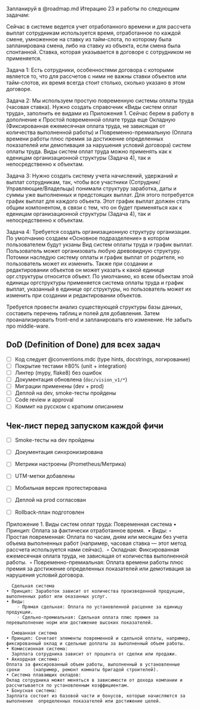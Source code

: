 Запланируй в @roadmap.md Итерацию 23 и работы по следующим задачам:

Сейчас в системе ведется учет отработанного времени и для рассчета выплат сотрудникам используется время, отработанное по каждой смене, умноженное на ставку из тайм-слота, по которому была запланирована смена, либо на ставку из объекта, если смена была спонтанной. Ставка, которая указывается в договоре с сотрудником не применяется.

Задача 1: Есть сотрудники, особенностями договора с которыми является то, что для рассчетов с ними не важны ставки объектов или тайм-слотов, их время всегда стоит столько, сколько указано в этом договоре.

Задача 2: Мы используем простую повременную системы оплаты труда (часовая ставка). Нужно создать справочник «Виды систем оплат труда», заполнить ее видами из Приложения 1. Сейчас берем в работу в дополнение к Простой повременной оплате труда еще Окладную (Фиксированная ежемесячная оплата труда, не зависящая от количества выполненной работы) и Повременно-премиальную (Оплата времени работы плюс премия за достижение определенных показателей или демотивация за нарушения условий договора) систем оплаты труда. Виды систем оплат труда можно применять как к еденицам организационной структуры (Задача 4), так и непосредственно к объектам. 

Задача 3: Нужно создать систему учета начислений, удержаний и выплат сотрудникам, так, чтобы все участники (Сотрудник/Управляющие/Владельцы) понимали структуру заработка, даты и суммы уже выполненных и предстоящих выплат. Для этого потребуется график выплат для каждого объекта. Этот график выплат должен стать общим компонентом, в связи с тем, что он будет применяться как к еденицам организационной структуры (Задача 4), так и непосредственно к объектам. 

Задача 4: Требуется создать организационную структуру организации. По умолчанию создаем «Основное подразделение» в котором пользователем будут укзаны Вид систем оплаты труда и график выплат. Пользователь может организовать любую древовидную структуру. Потомки наследую систему оплаты и график выплат от родителя, но пользователь может их изменить. Также при создании и редактировании объектов он может указать к какой единице орг.структуры относится объект. По умолчанию, ко всем объектам этой единицы оргструктуры применяется система оплаты труда и график выплат, указанный в единице орг.структуры, но пользователь может их изменить при создании и редактировании объектов.

Требуется провести анализ существующей структуры базы данных, составить перечень таблиц и полей для добавления. Затем проанализировать front-end и запланировать его изменение. Не забыть про middle-ware.

## DoD (Definition of Done) для всех задач

- [ ] Код следует @conventions.mdc (type hints, docstrings, логирование)
- [ ] Покрытие тестами ≥80% (unit + integration)
- [ ] Линтер (mypy, flake8) без ошибок
- [ ] Документация обновлена (`doc/vision_v1/*`)
- [ ] Миграции применены (dev + prod)
- [ ] Деплой на dev, smoke-тесты пройдены
- [ ] Code review и approval
- [ ] Коммит на русском с кратким описанием

## Чек-лист перед запуском каждой фичи

- [ ] Smoke-тесты на dev пройдены
- [ ] Документация синхронизирована
- [ ] Метрики настроены (Prometheus/Метрика)
- [ ] UTM-метки добавлены
- [ ] Мобильная версия протестирована
- [ ] Деплой на prod согласован
- [ ] Rollback-план подготовлен


Приложение 1.
Виды систем оплат труда:
	Повременная система 
    • Принцип: Оплата за фактически отработанное время. 
    • Виды: 
        ◦ Простая повременная: Оплата по часам, дням или месяцам без учета объема выполненных работ (например, часовая ставка — этот метод рассчета используется нами сейчас). 
        ◦ Окладная: Фиксированная ежемесячная оплата труда, не зависящая от количества выполненной работы. 
        ◦ Повременно-премиальная: Оплата времени работы плюс премия за достижение определенных показателей или демотивация за нарушения условий договора. 
      
      Сдельная система 
    • Принцип: Заработок зависит от количества произведенной продукции, выполненных работ или оказанных услуг. 
    • Виды: 
        ◦ Прямая сдельная: Оплата по установленной расценке за единицу продукции. 
        ◦ Сдельно-премиальная: Сдельная оплата плюс премия за перевыполнение норм или достижение высоких показателей. 
          
      Смешанная система 
    • Принцип: Сочетает элементы повременной и сдельной оплаты, например, фиксированный оклад и сдельные доплаты за выполненный объем работы.
    • Комиссионная система: 
      Зарплата сотрудника зависит от процента от сделки или продажи. 
    • Аккордная система: 
	Оплата за фиксированный объем работы, выполненный в установленные сроки 	(например, ремонт комнаты бригадой строителей). 
    • Система плавающих окладов: 
	Оклад сотрудника может меняться в зависимости от дохода компании и 	рассчитывается по установленным коэффициентам. 
    • Бонусная система: 
	Зарплата состоит из базовой части и бонусов, которые начисляются за выполнение 	определенных показателей или достижение целей. 
